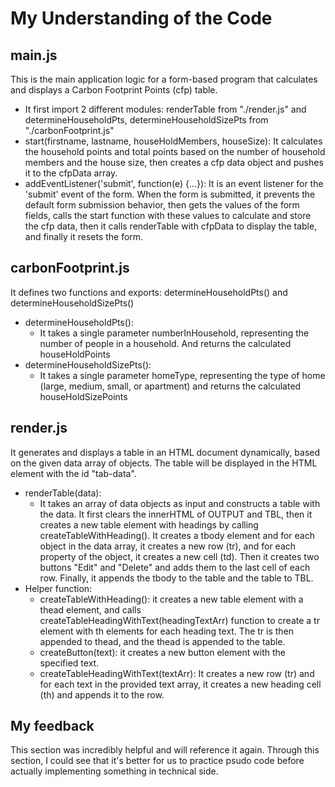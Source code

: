 # My Understanding of the Code

## main.js
This is the main application logic for a form-based program that calculates and displays a Carbon Footprint Points (cfp) table.
- It first import 2 different modules: renderTable from "./render.js" and determineHouseholdPts, determineHouseholdSizePts from "./carbonFootprint.js"
- start(firstname, lastname, houseHoldMembers, houseSize): It calculates the household points and total points based on the number of household members and the house size, then creates a cfp data object and pushes it to the cfpData array.
- addEventListener('submit', function(e) {...}): It is an event listener for the 'submit' event of the form. When the form is submitted, it prevents the default form submission behavior, then gets the values of the form fields, calls the start function with these values to calculate and store the cfp data, then it calls renderTable with cfpData to display the table, and finally it resets the form.

## carbonFootprint.js
It defines two functions and exports: determineHouseholdPts() and determineHouseholdSizePts()
- determineHouseholdPts():
  - It takes a single parameter numberInHousehold, representing the number of people in a household. And returns the calculated houseHoldPoints
- determineHouseholdSizePts():
  - It takes a single parameter homeType, representing the type of home (large, medium, small, or apartment) and returns the calculated houseHoldSizePoints

## render.js
It generates and displays a table in an HTML document dynamically, based on the given data array of objects. The table will be displayed in the HTML element with the id "tab-data".
- renderTable(data):
  - It takes an array of data objects as input and constructs a table with the data. It first clears the innerHTML of OUTPUT and TBL, then it creates a new table element with headings by calling createTableWithHeading(). It creates a tbody element and for each object in the data array, it creates a new row (tr), and for each property of the object, it creates a new cell (td). Then it creates two buttons "Edit" and "Delete" and adds them to the last cell of each row. Finally, it appends the tbody to the table and the table to TBL.
- Helper function:
  - createTableWithHeading(): it creates a new table element with a thead element, and calls createTableHeadingWithText(headingTextArr) function to create a tr element with th elements for each heading text. The tr is then appended to thead, and the thead is appended to the table.
  - createButton(text): it creates a new button element with the specified text.
  - createTableHeadingWithText(textArr): It creates a new row (tr) and for each text in the provided text array, it creates a new heading cell (th) and appends it to the row.

## My feedback
This section was incredibly helpful and will reference it again.
Through this section, I could see that it's better for us to practice psudo code before actually implementing something in technical side.